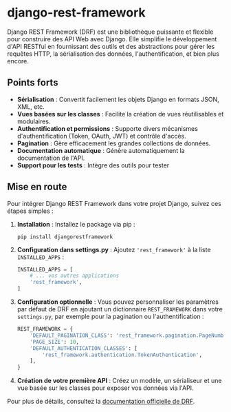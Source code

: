 # django-rest-framework

Django REST Framework (DRF) est une bibliothèque puissante et flexible pour construire des API Web avec Django. Elle simplifie le développement d'API RESTful en fournissant des outils et des abstractions pour gérer les requêtes HTTP, la sérialisation des données, l'authentification, et bien plus encore.

## Points forts

- **Sérialisation** : Convertit facilement les objets Django en formats JSON, XML, etc.
- **Vues basées sur les classes** : Facilite la création de vues réutilisables et modulaires.
- **Authentification et permissions** : Supporte divers mécanismes d'authentification (Token, OAuth, JWT) et contrôle d'accès.
- **Pagination** : Gère efficacement les grandes collections de données.
- **Documentation automatique** : Génère automatiquement la documentation de l'API.
- **Support pour les tests** : Intègre des outils pour tester

## Mise en route

Pour intégrer Django REST Framework dans votre projet Django, suivez ces étapes simples :

1. **Installation** : Installez le package via pip :
   ```
   pip install djangorestframework
   ```

2. **Configuration dans settings.py** : Ajoutez `'rest_framework'` à la liste `INSTALLED_APPS` :
   ```python
   INSTALLED_APPS = [
       # ... vos autres applications
       'rest_framework',
   ]
   ```

3. **Configuration optionnelle** : Vous pouvez personnaliser les paramètres par défaut de DRF en ajoutant un dictionnaire `REST_FRAMEWORK` dans votre `settings.py`, par exemple pour la pagination ou l'authentification :
   ```python
   REST_FRAMEWORK = {
       'DEFAULT_PAGINATION_CLASS': 'rest_framework.pagination.PageNumberPagination',
       'PAGE_SIZE': 10,
       'DEFAULT_AUTHENTICATION_CLASSES': [
           'rest_framework.authentication.TokenAuthentication',
       ],
   }
   ```

4. **Création de votre première API** : Créez un modèle, un sérialiseur et une vue basée sur les classes pour exposer vos données via l'API.

Pour plus de détails, consultez la [documentation officielle de DRF](https://www.django-rest-framework.org/).

